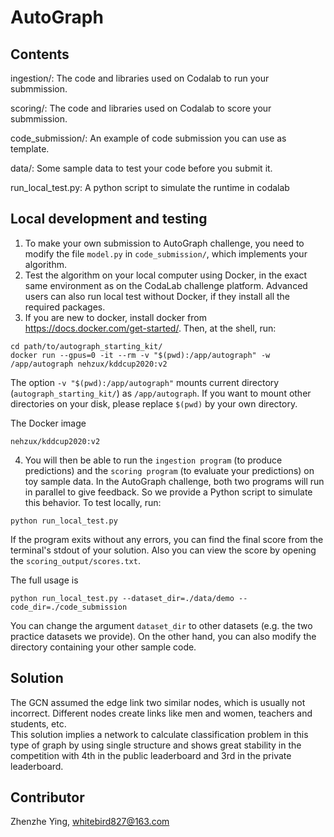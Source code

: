 AutoGraph
======================================

## Contents
ingestion/: The code and libraries used on Codalab to run your submmission.

scoring/: The code and libraries used on Codalab to score your submmission.

code_submission/: An example of code submission you can use as template.

data/: Some sample data to test your code before you submit it.

run_local_test.py: A python script to simulate the runtime in codalab

## Local development and testing
1. To make your own submission to AutoGraph challenge, you need to modify the
file `model.py` in `code_submission/`, which implements your algorithm.
2. Test the algorithm on your local computer using Docker,
in the exact same environment as on the CodaLab challenge platform. Advanced
users can also run local test without Docker, if they install all the required
packages.
3. If you are new to docker, install docker from https://docs.docker.com/get-started/.
Then, at the shell, run:
```
cd path/to/autograph_starting_kit/
docker run --gpus=0 -it --rm -v "$(pwd):/app/autograph" -w /app/autograph nehzux/kddcup2020:v2
```
The option `-v "$(pwd):/app/autograph"` mounts current directory
(`autograph_starting_kit/`) as `/app/autograph`. If you want to mount other
directories on your disk, please replace `$(pwd)` by your own directory.

The Docker image
```
nehzux/kddcup2020:v2
```

4. You will then be able to run the `ingestion program` (to produce predictions)
and the `scoring program` (to evaluate your predictions) on toy sample data.
In the AutoGraph challenge, both two programs will run in parallel to give
feedback. So we provide a Python script to simulate this behavior. To test locally, run:
```
python run_local_test.py
```
If the program exits without any errors, you can find the final score from the terminal's stdout of your solution.
Also you can view the score by opening the `scoring_output/scores.txt`.

The full usage is
```
python run_local_test.py --dataset_dir=./data/demo --code_dir=./code_submission
```
You can change the argument `dataset_dir` to other datasets (e.g. the two
practice datasets we provide). On the other hand, you can also modify the directory containing your other sample code.


## Solution

The GCN assumed the edge link two similar nodes, which is usually not incorrect. Different nodes create links like men and women, teachers and students, etc.  
This solution implies a network to calculate classification problem in this type of graph by using single structure and shows great stability in the competition with 4th in the public leaderboard and 3rd in the private leaderboard.


## Contributor

Zhenzhe Ying, whitebird827@163.com
